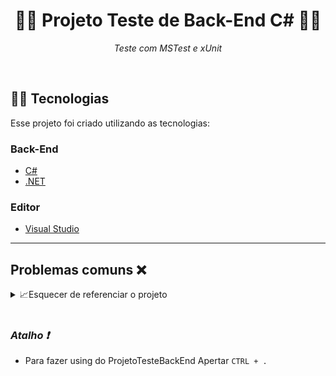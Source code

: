 <h1 align="center">👨‍💻 Projeto Teste de Back-End C#	👨‍💻
</h1>
<p align="center"><i> Teste com MSTest e xUnit</i></p> 
<br>

## 👨‍💻️ Tecnologias 

Esse projeto foi criado utilizando as tecnologias:
### Back-End

- [C#](https://docs.microsoft.com/pt-br/dotnet/csharp/)
- [.NET](https://dotnet.microsoft.com/download)

### Editor
- [Visual Studio](https://visualstudio.microsoft.com/pt-br/)

<hr>

## Problemas comuns :x:


<details>
  <summary>📈Esquecer de referenciar o projeto</summary>
  
 <br>
  
- Clickar na pasta do Projeto 
- Ir em Adicionar
- Clickar em Referencia de Projeto
- Selecionar o Projeto que vai ser referenciado para o Teste

</details>

<br>

<h3 align="left"><i>Atalho ❗</em></i></h3>

- Para fazer using do ProjetoTesteBackEnd Apertar `CTRL + .`
